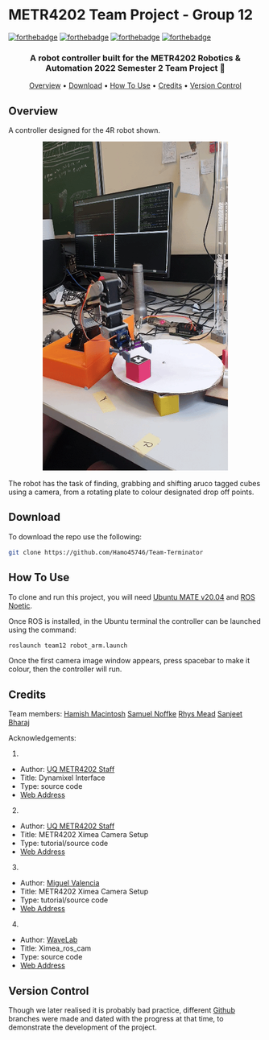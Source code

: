 # METR4202 Team Project - Group 12
  
[![forthebadge](https://forthebadge.com/images/badges/powered-by-electricity.svg)](https://forthebadge.com)
[![forthebadge](https://forthebadge.com/images/badges/for-robots.svg)](https://forthebadge.com)
[![forthebadge](https://forthebadge.com/images/badges/built-with-love.svg)](https://forthebadge.com)
[![forthebadge](https://forthebadge.com/images/badges/60-percent-of-the-time-works-every-time.svg)](https://forthebadge.com)
  

<h3 align="center">A robot controller built for the METR4202 Robotics & Automation 2022 Semester 2 Team Project 🤖</a></h3>

<p align="center">
  <a href="#Overview">Overview</a> •
  <a href="#download">Download</a> •
  <a href="#how-to-use">How To Use</a> •
  <a href="#credits">Credits</a> •
  <a href="#version-control">Version Control</a>
</p>

## Overview

A controller designed for the 4R robot shown. 

<p align="center">
  <img src="20221023_151510_1.gif" alt="animated" />
</p>

The robot has the task of finding, grabbing and shifting aruco tagged cubes using a camera, from a rotating plate to colour designated drop off points.  


## Download
To download the repo use the following:

```bash
git clone https://github.com/Hamo45746/Team-Terminator
```

## How To Use

To clone and run this project, you will need [Ubuntu MATE v20.04](https://ubuntu-mate.org/blog/ubuntu-mate-focal-fossa-release-notes/) and [ROS Noetic](http://wiki.ros.org/noetic/Installation/Ubuntu).

Once ROS is installed, in the Ubuntu terminal the controller can be launched using the command:

```bash
roslaunch team12 robot_arm.launch
```

Once the first camera image window appears, press spacebar to make it colour, then the controller will run.

## Credits

Team members:
[Hamish Macintosh](https://github.com/Hamo45746)
[Samuel Noffke](https://github.com/noff04)
[Rhys Mead](https://github.com/RhysM23)
[Sanjeet Bharaj](https://github.com/sanjeetsb)

Acknowledgements:

1. 

   * Author: [UQ METR4202 Staff](https://github.com/UQ-METR4202)
   * Title: Dynamixel Interface
   * Type: source code
   * [Web Address](https://github.com/UQ-METR4202/dynamixel_interface)

2.  

   * Author: [UQ METR4202 Staff](https://github.com/UQ-METR4202)
   * Title: METR4202 Ximea Camera Setup
   * Type: tutorial/source code
   * [Web Address](https://github.com/UQ-METR4202/metr4202_ximea_ros)

3. 

   * Author: [Miguel Valencia](https://github.com/miggyval)
   * Title: METR4202 Ximea Camera Setup
   * Type: tutorial/source code
   * [Web Address](https://github.com/miggyval/metr4202_ximea_tutorial)

4.  

   * Author: [WaveLab](https://github.com/wavelab)
   * Title: Ximea_ros_cam
   * Type: source code
   * [Web Address](https://github.com/wavelab/ximea_ros_cam.git)



## Version Control

Though we later realised it is probably bad practice, different [Github](https://github.com/Hamo45746/Team-Terminator) branches were made and dated with the progress at that time, to demonstrate the development of the project.

